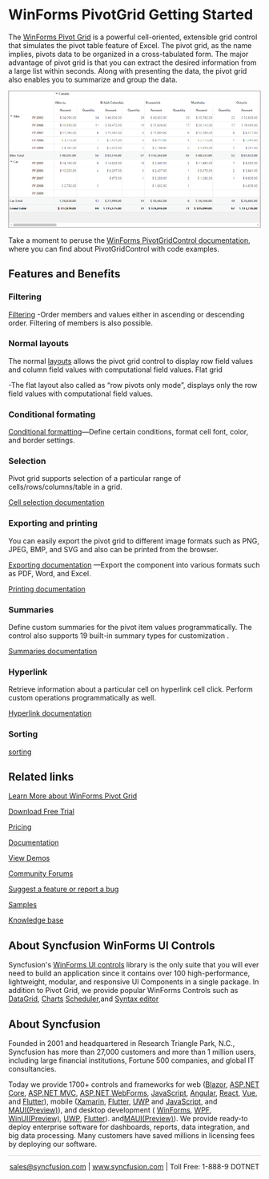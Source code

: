 # WinForms PivotGrid Getting Started

The [WinForms Pivot Grid](https://www.syncfusion.com/winforms-ui-controls/pivot-grid?utm_source=github&utm_medium=listing&utm_campaign=winforms-pivotgrid-github-samples) is a powerful cell-oriented, extensible grid control that simulates the pivot table feature of Excel. The pivot grid, as the name implies, pivots data to be organized in a cross-tabulated form. The major advantage of pivot grid is that you can extract the desired information from a large list within seconds. Along with presenting the data, the pivot grid also enables you to summarize and group the data.

![WinForms PivotGrid Getting Started](Image/PivotGrid_GettingStarted.png)

Take a moment to peruse the [WinForms PivotGridControl documentation]( https://help.syncfusion.com/windowsforms/pivot-grid/overview?utm_source=github&utm_medium=listing&utm_campaign=winforms-pivotgrid-github-samples), where you can find about PivotGridControl with code examples.

## Features and Benefits

### Filtering

[Filtering](https://help.syncfusion.com/windowsforms/pivot-grid/filtering?utm_source=github&utm_medium=listing&utm_campaign=winforms-pivotgrid-github-samples) 
-Order members and values either in ascending or descending order. Filtering of members is also possible.

### Normal layouts

The normal [layouts](https://help.syncfusion.com/windowsforms/pivot-grid/layouts?utm_source=github&utm_medium=listing&utm_campaign=winforms-pivotgrid-github-samples) allows the pivot grid control to display row field values and column field values with computational field values. Flat grid 

-The flat layout also called as “row pivots only mode”, displays only the row field values with computational field values. 

### Conditional formating

[Conditional formatting](https://help.syncfusion.com/windowsforms/pivot-grid/conditional-formatting?utm_source=github&utm_medium=listing&utm_campaign=winforms-pivotgrid-github-samples)—Define certain conditions, format cell font, color, and border settings.

### Selection

Pivot grid supports selection of a particular range of cells/rows/columns/table in a grid. 

[Cell selection documentation](https://help.syncfusion.com/windowsforms/pivot-grid/cell-selection?utm_source=github&utm_medium=listing&utm_campaign=winforms-pivotgrid-github-samples)

### Exporting and printing

You can easily export the pivot grid to different image formats such as PNG, JPEG, BMP, and SVG and also can be printed from the browser.

[Exporting documentation](https://help.syncfusion.com/windowsforms/pivot-grid/exporting?utm_source=github&utm_medium=listing&utm_campaign=winforms-pivotgrid-github-samples)
—Export the component into various formats such as PDF, Word, and Excel.

[Printing documentation](https://help.syncfusion.com/windowsforms/pivot-grid/printing?utm_source=github&utm_medium=listing&utm_campaign=winforms-pivotgrid-github-samples)

### Summaries

Define custom summaries for the pivot item values programmatically. The control also supports 19 built-in summary types for customization .

 [Summaries documentation](https://help.syncfusion.com/windowsforms/pivot-grid/summaries?utm_source=github&utm_medium=listing&utm_campaign=winforms-pivotgrid-github-samples)

 ### Hyperlink

Retrieve information about a particular cell on hyperlink cell click. Perform custom operations programmatically as well.

[Hyperlink documentation](https://help.syncfusion.com/windowsforms/pivot-grid/hyperlink-cells?utm_source=github&utm_medium=listing&utm_campaign=winforms-pivotgrid-github-samples)

### Sorting

[sorting](https://help.syncfusion.com/windowsforms/pivot-grid/sorting?utm_source=github&utm_medium=listing&utm_campaign=winforms-pivotgrid-github-samples)

## Related links
[Learn More about WinForms Pivot Grid](https://www.syncfusion.com/winforms-ui-controls/pivot-grid?utm_source=github&utm_medium=listing&utm_campaign=winforms-pivotgrid-github-samples)

[Download Free Trial](https://www.syncfusion.com/downloads/windowsforms?utm_source=github&utm_medium=listing&utm_campaign=winforms-pivotgrid-github-samples)

[Pricing](https://www.syncfusion.com/sales/products/windowsforms?utm_source=github&utm_medium=listing&utm_campaign=winforms-pivotgrid-github-samples)

[Documentation](https://help.syncfusion.com/windowsforms/pivot-grid/getting-started?utm_source=github&utm_medium=listing&utm_campaign=winforms-pivotgrid-github-samples)

[View Demos](https://github.com/syncfusion/winforms-demos/tree/master/pivotgrid?utm_source=github&utm_medium=listing&utm_campaign=winforms-pivotgrid-github-samples)

[Community Forums](https://www.syncfusion.com/forums/windowsforms?utm_source=github&utm_medium=listing&utm_campaign=winforms-pivotgrid-github-samples)

[Suggest a feature or report a bug](https://www.syncfusion.com/feedback/winforms?utm_source=github&utm_medium=listing&utm_campaign=winforms-pivotgrid-github-samples)

[Samples](https://github.com/syncfusion/winforms-demos/tree/master/pivotgrid?utm_source=github&utm_medium=listing&utm_campaign=winforms-pivotgrid-github-samples)

[Knowledge base](https://www.syncfusion.com/kb/windowsforms?utm_source=github&utm_medium=listing&utm_campaign=winforms-pivotgrid-github-samples)

## About Syncfusion WinForms UI Controls
Syncfusion's [WinForms UI controls](https://www.syncfusion.com/winforms-ui-controls?utm_source=github&utm_medium=listing&utm_campaign=winforms-pivotgrid-github-samples) library is the only suite that you will ever need to build an application since it contains over 100 high-performance, lightweight, modular, and responsive UI Components in a single package. In addition to Pivot Grid, we provide popular WinForms Controls such as [DataGrid](https://www.syncfusion.com/winforms-ui-controls/datagrid?utm_source=github&utm_medium=listing&utm_campaign=winforms-pivotgrid-github-samples), [Charts](https://www.syncfusion.com/WinForms-ui-controls/chart?utm_source=github&utm_medium=listing&utm_campaign=winforms-pivotgrid-github-samples) [Scheduler](https://www.syncfusion.com/winforms-ui-controls/scheduler?utm_source=github&utm_medium=listing&utm_campaign=winforms-pivotgrid-github-samples),and [Syntax editor](https://www.syncfusion.com/winforms-ui-controls/syntax-editor?utm_source=github&utm_medium=listing&utm_campaign=winforms-pivotgrid-github-samples)

## About Syncfusion

Founded in 2001 and headquartered in Research Triangle Park, N.C., Syncfusion has more than 27,000 customers and more than 1 million users, including large financial institutions, Fortune 500 companies, and global IT consultancies.
 
Today we provide 1700+ controls and frameworks for web ([Blazor](https://www.syncfusion.com/blazor-components?utm_source=github&utm_medium=listing&utm_campaign=winforms-pivotgrid-github-samples), [ASP.NET Core](https://www.syncfusion.com/aspnet-core-ui-controls?utm_source=github&utm_medium=listing&utm_campaign=winforms-pivotgrid-github-samples), [ASP.NET MVC](https://www.syncfusion.com/aspnet-mvc-ui-controls?utm_source=github&utm_medium=listing&utm_campaign=winforms-pivotgrid-github-samples), [ASP.NET WebForms](https://www.syncfusion.com/jquery/aspnet-web-forms-ui-controls?utm_source=github&utm_medium=listing&utm_campaign=winforms-pivotgrid-github-samples), [JavaScript](https://www.syncfusion.com/javascript-ui-controls?utm_source=github&utm_medium=listing&utm_campaign=winforms-pivotgrid-github-samples), [Angular](https://www.syncfusion.com/angular-ui-components?utm_source=github&utm_medium=listing&utm_campaign=winforms-pivotgrid-github-samples), [React](https://www.syncfusion.com/react-ui-components?utm_source=github&utm_medium=listing&utm_campaign=winforms-pivotgrid-github-samples), [Vue](https://www.syncfusion.com/vue-ui-components?utm_source=github&utm_medium=listing&utm_campaign=winforms-pivotgrid-github-samples), and [Flutter](https://www.syncfusion.com/flutter-widgets?utm_source=github&utm_medium=listing&utm_campaign=winforms-pivotgrid-github-samples)), mobile ([Xamarin](https://www.syncfusion.com/xamarin-ui-controls?utm_source=github&utm_medium=listing&utm_campaign=winforms-pivotgrid-github-samples), [Flutter](https://www.syncfusion.com/flutter-widgets?utm_source=github&utm_medium=listing&utm_campaign=winforms-pivotgrid-github-samples), [UWP](https://www.syncfusion.com/uwp-ui-controls?utm_source=github&utm_medium=listing&utm_campaign=winforms-pivotgrid-github-samples) and 
[JavaScript](https://www.syncfusion.com/javascript-ui-controls?utm_source=github&utm_medium=listing&utm_campaign=winforms-pivotgrid-github-samples), and [MAUI(Preview)](https://www.syncfusion.com/maui-controls?utm_source=github&utm_medium=listing&utm_campaign=winforms-pivotgrid-github-samples)), and desktop development ( [WinForms](https://www.syncfusion.com/winforms-ui-controls?utm_source=github&utm_medium=listing&utm_campaign=winforms-pivotgrid-github-samples), [WPF](https://www.syncfusion.com/wpf-ui-controls?utm_source=github&utm_medium=listing&utm_campaign=winforms-pivotgrid-github-samples), [WinUI(Preview)](https://www.syncfusion.com/winui-controls?utm_source=github&utm_medium=listing&utm_campaign=winforms-pivotgrid-github-samples), [UWP](https://www.syncfusion.com/uwp-ui-controls?utm_source=github&utm_medium=listing&utm_campaign=winforms-pivotgrid-github-samples), [Flutter](https://www.syncfusion.com/flutter-widgets?utm_source=github&utm_medium=listing&utm_campaign=winforms-pivotgrid-github-samples)). and[MAUI(Preview)](https://www.syncfusion.com/maui-controls?utm_source=github&utm_medium=listing&utm_campaign=winforms-pivotgrid-github-samples)). We provide ready-to deploy enterprise software for dashboards, reports, data integration, and big data processing. Many customers have saved millions in licensing fees by deploying our software.


<hr style="height:0.3px;border:none;color:lightgrey;background-color:lightgrey;" />

<p align="center">
  <a href="mailto:sales@syncfusion.com?Subject=Syncfusion WinForms- Pivot Grid - Visual Studio GitHub" target="_top">sales@syncfusion.com</a>   | <a href="https://www.syncfusion.com?utm_source=github&utm_medium=listing&utm_campaign=winforms-pivot-gripivotgrid-github-samples">www.syncfusion.com</a>  | Toll Free: 1-888-9 DOTNET <br>
</p>
